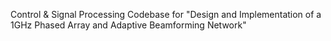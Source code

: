 Control & Signal Processing Codebase for "Design and Implementation of a 1GHz Phased Array and Adaptive Beamforming Network" 
